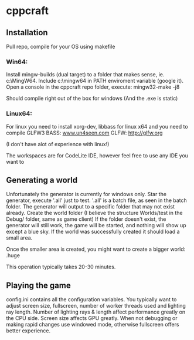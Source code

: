 cppcraft
==========


## Installation

Pull repo, compile for your OS using makefile

### Win64:
Install mingw-builds (dual target) to a folder that makes sense, ie. c:\MingW64.
Include c:\mingw64 in PATH enviroment variable (google it).
Open a console in the cppcraft repo folder, execute:
mingw32-make -j8

Should compile right out of the box for windows (And the .exe is static)

### Linux64:
For linux you need to install xorg-dev, libbass for linux x64 and you need to compile GLFW3
BASS: www.un4seen.com    GLFW: http://glfw.org

(I don't have alot of experience with linux!)

The workspaces are for CodeLite IDE, however feel free to use any IDE you want to

## Generating a world

Unfortunately the generator is currently for windows only.
Star the generator, execute '.all' just to test. '.all' is a batch file, as seen in the batch folder.
The generator will output to a specific folder that may not exist already.
Create the world folder (I believe the structure Worlds/test in the Debug/ folder, same as game client)
If the folder doesn't exist, the generator will still work, the game will be started, and nothing will show up except a blue sky.
If the world was successfully created it should load a small area.

Once the smaller area is created, you might want to create a bigger world: .huge

This operation typically takes 20-30 minutes.

## Playing the game
config.ini contains all the configuration variables.
You typically want to adjust screen size, fullscreen, number of worker threads used and lighting ray length.
Number of lighting rays & length affect performance greatly on the CPU side. Screen size affects GPU greatly.
When not debugging or making rapid changes use windowed mode, otherwise fullscreen offers better experience.
